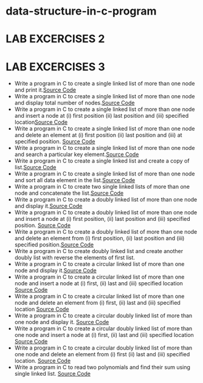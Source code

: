 # data-structure-in-c-program

# LAB EXCERCISES 2

# LAB EXCERCISES 3
+ Write a program in C to create a single linked list of more than one node and print it.<a href='https://github.com/yankit293/data-structure-in-c-program/blob/main/Exercise_3/program1.c'>Source Code</a>
+ Write a program in C to create a single linked list of more than one node and display
total number of nodes.<a href='https://github.com/yankit293/data-structure-in-c-program/blob/main/Exercise_3/program2.c'>Source Code</a>
+ Write a program in C to create a single linked list of more than one node and insert a
node at (i) first position (ii) last position and (iii) specified location<a href='https://github.com/yankit293/data-structure-in-c-program/blob/main/Exercise_3/program3.c'>Source Code</a>
+ Write a program in C to create a single linked list of more than one node and delete
an element at (i) first position (ii) last position and (iii) at specified position. <a href='https://github.com/yankit293/data-structure-in-c-program/blob/main/Exercise_3/program4.c'>Source Code</a>
+ Write a program in C to create a single linked list of more than one node and search a
particular key element.<a href='https://github.com/yankit293/data-structure-in-c-program/blob/main/Exercise_3/program5.c'>Source Code</a>
+ Write a program in C to create a single linked list and create a copy of list.<a href='https://github.com/yankit293/data-structure-in-c-program/blob/main/Exercise_3/program6.c'>Source Code</a>
+ Write a program in C to create a single linked list of more than one node and sort all
data element in the list.<a href='https://github.com/yankit293/data-structure-in-c-program/blob/main/Exercise_3/program7.c'>Source Code</a>
+ Write a program in C to create two single linked lists of more than one node and
concatenate the list.<a href='https://github.com/yankit293/data-structure-in-c-program/blob/main/Exercise_3/program8.c'>Source Code</a>
+ Write a program in C to create a doubly linked list of more than one node and display
it.<a href='https://github.com/yankit293/data-structure-in-c-program/blob/main/Exercise_3/program10.c'>Source Code</a>
+ Write a program in C to create a doubly linked list of more than one node and insert a
node at (i) first position, (ii) last position and (iii) specified position. <a href='https://github.com/yankit293/data-structure-in-c-program/blob/main/Exercise_3/program11.c'>Source Code</a>
+ Write a program in C to create a doubly linked list of more than one node and delete
an element from (i) first position, (ii) last position and (iii) specified position.<a href='https://github.com/yankit293/data-structure-in-c-program/blob/main/Exercise_3/program12.c'>Source Code</a>
+ Write a program in C to create doubly linked list and create another doubly list with
reverse the elements of first list.
+ Write a program in C to create a circular linked list of more than one node and display
it.<a href='https://github.com/yankit293/data-structure-in-c-program/blob/main/Exercise_3/program14.c'>Source Code</a>
+ Write a program in C to create a circular linked list of more than one node and insert
a node at (i) first, (ii) last and (iii) specified location <a href='https://github.com/yankit293/data-structure-in-c-program/blob/main/Exercise_3/program15.c'>Source Code</a>
+ Write a program in C to create a circular linked list of more than one node and delete
an element from (i) first, (ii) last and (iii) specified location <a href='https://github.com/yankit293/data-structure-in-c-program/blob/main/Exercise_3/program16.c'>Source Code</a>
+ Write a program in C to create a circular doubly linked list of more than one node and
display it. <a href='https://github.com/yankit293/data-structure-in-c-program/blob/main/Exercise_3/program17.c'>Source Code</a>
+ Write a program in C to create a circular doubly linked list of more than one node and
insert a node at (i) first, (ii) last and (iii) specified location <a href='https://github.com/yankit293/data-structure-in-c-program/blob/main/Exercise_3/program18.c'>Source Code</a>
+ Write a program in C to create a circular doubly linked list of more than one node and
delete an element from (i) first (ii) last and (iii) specified location. <a href='https://github.com/yankit293/data-structure-in-c-program/blob/main/Exercise_3/program19.c'>Source Code</a>
+ Write a program in C to read two polynomials and find their sum using single linked
list. <a href='https://github.com/yankit293/data-structure-in-c-program/blob/main/Exercise_3/program20.c'>Source Code</a>